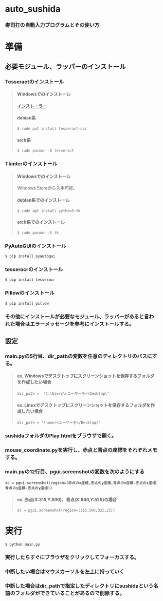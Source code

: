 # auto_sushida
### 寿司打の自動入力プログラムとその使い方
# 準備
## 必要モジュール、ラッパーのインストール
### Tesseractのインストール
>#### Windowsでのインストール
>[インストーラー](https://github.com/UB-Mannheim/tesseract/wiki)
>#### debian系
>```$ sudo pat install tesseract-ocr```
>#### arch系
>```$ sudo pacman -S tesseract```
### Tkinterのインストール
>#### Windowsでのインストール
>Windows Storeから入手可能。
>#### debian系でのインストール
> ```$ sudo apt install python3-tk```
>#### arch系でのインストール
>```$ sudo pacman -S tk```
### PyAutoGUIのインストール
```$ pip install pyautogui```
### tesserocrのインストール
```$ pip install tesserocr```
### Pillowのインストール
```$ pip install pillow```
### その他にインストールが必要なモジュール、ラッパーがあると言われた場合はエラーメッセージを参考にインストールする。
## 設定
### main.pyの5行目、dir_pathの変数を任意のディレクトリのパスにする。
>#### ex. Windowsでデスクトップにスクリーンショットを保存するフォルダを作成したい場合
>```dir_path =  "C:\Users\<ユーザー名>\Desktop\"```
>#### ex. Linuxでデスクトップにスクリーンショットを保存するフォルダを作成したい場合
>```dir_path = "/home/<ユーザー名>/Desktop/"```
### sushidaフォルダのPlay.htmlをブラウザで開く。
### mouse_coordinate.pyを実行し、赤点と青点の座標をそれぞれメモする。
### main.pyの12行目、pgui.screenshotの変数を次のようにする
```sc = pgui.screenshot(region=(赤点のx座標,赤点のy座標,青点のx座標-赤点のx座標,青点のy座標-赤点のy座標))```
>#### ex. 赤点(X:315,Y:500)、青点(X:640,Y:525)の場合
>```sc = pgui.screenshot(region=(315,500,325,25))```
# 実行
```$ python main.py```
### 実行したらすぐにブラウザをクリックしてフォーカスする。
### 中断したい場合はマウスカーソルを左上に持っていく
### 中断した場合はdir_pathで指定したディレクトリにsushidaという名前のフォルダができていることがあるので削除する。
